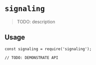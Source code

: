 # `signaling`

> TODO: description

## Usage

```
const signaling = require('signaling');

// TODO: DEMONSTRATE API
```

